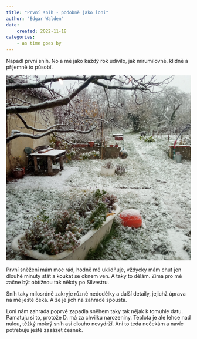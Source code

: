 ```yaml
---
title: "První sníh - podobně jako loni"
author: "Edgar Walden"
date:
    created: 2022-11-18
categories: 
    - as time goes by
---
```


Napadl první sníh. No a mě jako každý rok udivilo, jak mírumilovně, klidně a příjemně to působí.
<!-- more -->
![Zahrada v listopadu](../img/zahrada-listopad.jpg)

První sněžení mám moc rád, hodně mě uklidňuje, vždycky mám chuť jen dlouhé minuty stát a koukat se oknem ven. A taky to dělám. Zima pro mě začne být obtížnou tak někdy po Silvestru.

Sníh taky milosrdně zakryje různé nedodělky a další detaily, jejichž úprava na mě ještě čeká. A že je jich na zahradě spousta. 

Loni nám zahrada poprvé zapadla sněhem taky tak nějak k tomuhle datu. Pamatuju si to, protože D. má za chvilku narozeniny. Teplota je ale lehce nad nulou, těžký mokrý sníh asi dlouho nevydrží. Ani to teda nečekám a navíc potřebuju ještě zasázet česnek.